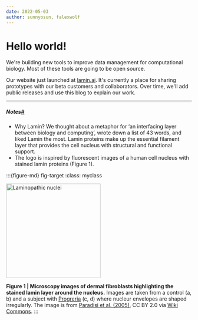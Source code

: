 ```yaml
---
date: 2022-05-03
author: sunnyosun, falexwolf
---
```


# Hello world!

We're building new tools to improve data management for computational biology. Most of these tools are going to be open source.

Our website just launched at [lamin.ai](https://lamin.ai). It's currently a place for sharing prototypes with our beta customers and collaborators. Over time, we'll add public releases and use this blog to explain our work.

---

<h5>Notes<a class="headerlink" href="#notes">#</a></h5>

- Why Lamin? We thought about a metaphor for ‘an interfacing layer between biology and computing’, wrote down a list of 43 words, and liked Lamin the most. Lamin proteins make up the essential filament layer that provides the cell nucleus with structural and functional support.
- The logo is inspired by fluorescent images of a human cell nucleus with stained lamin proteins (Figure 1).

:::{figure-md} fig-target
:class: myclass

<img width="256" alt="Laminopathic nuclei" src="https://upload.wikimedia.org/wikipedia/commons/2/28/Laminopathic_nuclei.jpg">

**Figure 1 | Microscopy images of dermal fibroblasts highlighting the stained lamin layer around the nucleus.** Images are taken from a control (a, b) and a subject with [Progreria](https://en.wikipedia.org/wiki/Progeria) (c, d) where nucleur envelopes are shaped irregularly. The image is from [Paradisi et al. (2005)](https://doi.org/10.1186/1471-2121-6-27), CC BY 2.0 via [Wiki Commons](https://commons.wikimedia.org/wiki/File:Laminopathic_nuclei.jpg).
:::
